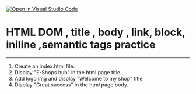 [![Open in Visual Studio Code](https://classroom.github.com/assets/open-in-vscode-f059dc9a6f8d3a56e377f745f24479a46679e63a5d9fe6f495e02850cd0d8118.svg)](https://classroom.github.com/online_ide?assignment_repo_id=6030281&assignment_repo_type=AssignmentRepo)
# HTML DOM , title , body , link, block, iniline ,semantic tags practice
-----------------------------------------------------
1. Create an index.html file.
2. Display "E-Shops hub" in the html page title.
3. Add logo img and display "Welcome to my shop" title
4. Display "Great success" in the html page body.
  

